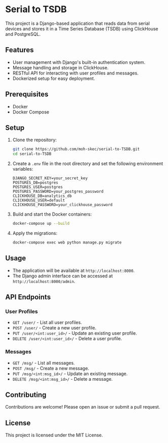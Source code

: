# Serial to TSDB

This project is a Django-based application that reads data from serial devices and stores it in a Time Series Database (TSDB) using ClickHouse and PostgreSQL.

## Features

- User management with Django's built-in authentication system.
- Message handling and storage in ClickHouse.
- RESTful API for interacting with user profiles and messages.
- Dockerized setup for easy deployment.

## Prerequisites

- Docker
- Docker Compose

## Setup

1. Clone the repository:

    ```sh
    git clone https://github.com/moh-skec/serial-to-TSDB.git
    cd serial-to-TSDB
    ```

2. Create a `.env` file in the root directory and set the following environment variables:

    ```env
    DJANGO_SECRET_KEY=your_secret_key
    POSTGRES_DB=postgres
    POSTGRES_USER=postgres
    POSTGRES_PASSWORD=your_postgres_password
    CLICKHOUSE_DB=analytics_db
    CLICKHOUSE_USER=default
    CLICKHOUSE_PASSWORD=your_clickhouse_password
    ```

3. Build and start the Docker containers:

    ```sh
    docker-compose up --build
    ```

4. Apply the migrations:

    ```sh
    docker-compose exec web python manage.py migrate
    ```

## Usage

- The application will be available at `http://localhost:8000`.
- The Django admin interface can be accessed at `http://localhost:8000/admin`.

## API Endpoints

### User Profiles

- `GET /user/` - List all user profiles.
- `POST /user/` - Create a new user profile.
- `PUT /user/<int:user_id>/` - Update an existing user profile.
- `DELETE /user/<int:user_id>/` - Delete a user profile.

### Messages

- `GET /msg/` - List all messages.
- `POST /msg/` - Create a new message.
- `PUT /msg/<int:msg_id>/` - Update an existing message.
- `DELETE /msg/<int:msg_id>/` - Delete a message.

## Contributing

Contributions are welcome! Please open an issue or submit a pull request.

## License

This project is licensed under the MIT License.
